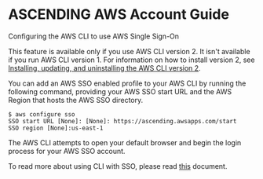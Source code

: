 # ASCENDING AWS Account Guide

Configuring the AWS CLI to use AWS Single Sign-On

This feature is available only if you use AWS CLI version 2. It isn't available if you run AWS CLI version 1. For information on how to install version 2, see [Installing, updating, and uninstalling the AWS CLI version 2](https://docs.aws.amazon.com/cli/latest/userguide/install-cliv2.html). 

You can add an AWS SSO enabled profile to your AWS CLI by running the following command, providing your AWS SSO start URL and the AWS Region that hosts the AWS SSO directory.

```
$ aws configure sso
SSO start URL [None]: [None]: https://ascending.awsapps.com/start
SSO region [None]:us-east-1
```

The AWS CLI attempts to open your default browser and begin the login process for your AWS SSO account.

To read more about using CLI with SSO, please read [this](https://docs.aws.amazon.com/cli/latest/userguide/cli-configure-sso.html) document.